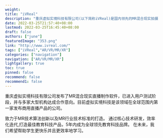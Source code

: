 ```yaml
---
weight: 
title: "iVReal"
description: "重庆虚拟实境科技有限公司(以下简称iVReal)是国内领先的MR混合现实拍摄技术领域研发的科技企业，拥有国际化的核心算法。"
date: 2022-03-25T21:57:40+08:00
lastmod: 2022-03-25T16:45:40+08:00
draft: false
authors: ["june"]
featuredImage: "353.png"
link: "http://www.ivreal.com/"
tags: ["iVReal","AR/VR/MR/XR"]
categories: ["navigation"]
navigation: ["AR/VR/MR/XR"]
lightgallery: true
toc: true
pinned: false
recommend: false
recommend1: false
---
```

重庆虚拟实境科技有限公司发布了MR混合现实直播制作软件，已进入用户测试阶段，并与多家大型机构达成合作意向。目前虚拟实境科技是该领域在全球范围内第一家发布商用直播产品的公司。

致力于MR技术算法创新以及MR行业技术标准的打造。 通过核心技术研发，效率化迭代,打造最佳教育科技产品，5年内成为全球领先教育科技品牌。 在未来，我们希望帮助学生更快乐并且更效率地学习。